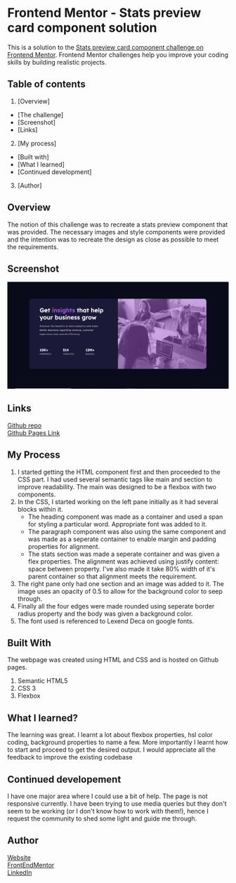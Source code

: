 # Frontend Mentor - Stats preview card component solution

This is a solution to the [Stats preview card component challenge on Frontend Mentor](https://www.frontendmentor.io/challenges/stats-preview-card-component-8JqbgoU62). Frontend Mentor challenges help you improve your coding skills by building realistic projects. 

## Table of contents

1. [Overview]
  * [The challenge]
  * [Screenshot]
  * [Links]
2. [My process]
  * [Built with]
  * [What I learned]
  * [Continued development]
3. [Author]

## Overview

The notion of this challenge was to recreate a stats preview component that was provided. The necessary images and style components were provided and the intention was to recreate the design as close as possible to meet the requirements. 

## Screenshot

![Desktop-Output-Screenshot](images/Desktop-Output-Screenshot.png)

## Links
[Github repo](https://github.com/SuthakharPonnambalam/Stats-Preview-Project)  
[Github Pages Link](https://suthakharponnambalam.github.io/Stats-Preview-Project/)

## My Process

1. I started getting the HTML component first and then proceeded to the CSS part. I had used several semantic tags like main and section to improve readability. The main was designed to be a flexbox with two components. 
2. In the CSS, I started working on the left pane initially as it had several blocks within it. 
    * The heading component was made as a container and used a span for styling a particular word. Appropriate font was added to it. 
    * The paragraph component was also using the same component and was made as a seperate container to enable margin and padding properties for alignment. 
    * The stats section was made a seperate container and was given a flex properties. The alignment was achieved using justify content: space between property. I've also made it take 80% width of it's parent container so that alignment meets the requirement. 
3. The right pane only had one section and an image was added to it. The image uses an opacity of 0.5 to allow for the background color to seep through. 
4. Finally all the four edges were made rounded using seperate border radius property and the body was given a background color. 
5. The font used is referenced to Lexend Deca on google fonts. 

## Built With 

The webpage was created using HTML and CSS and is hosted on Github pages. 
1. Semantic HTML5
2. CSS 3
3. Flexbox

## What I learned?

The learning was great. I learnt a lot about flexbox properties, hsl color coding, background properties to name a few. More importantly I learnt how to start and proceed to get the desired output. I would appreciate all the feedback to improve the existing codebase 

## Continued developement 

I have one major area where I could use a bit of help. The page is not responsive currently. I have been trying to use media queries but they don't seem to be working (or I don't know how to work with them!), hence I request the community to shed some light and guide me through. 

## Author
[Website](https://suthakharponnambalam.herokuapp.com/)  
[FrontEndMentor](https://www.frontendmentor.io/profile/SuthakharPonnambalam)  
[LinkedIn](https://www.linkedin.com/in/suthakharponnambalam/)   